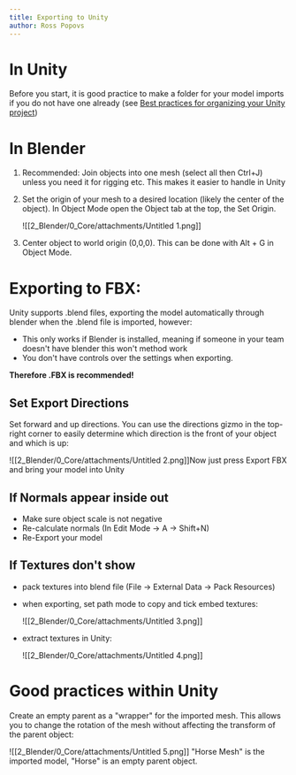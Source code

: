 ```yaml
---
title: Exporting to Unity
author: Ross Popovs
---
```

# In Unity

Before you start, it is good practice to make a folder for your model imports if you do not have one already (see [Best practices for organizing your Unity project](https://unity.com/how-to/organizing-your-project))

# In Blender
1. Recommended: Join objects into one mesh (select all then Ctrl+J) unless you need it for rigging etc. This makes it easier to handle in Unity
2. Set the origin of your mesh to a desired location (likely the center of the object). In Object Mode open the Object tab at the top, the Set Origin.
   
   ![[2_Blender/0_Core/attachments/Untitled 1.png]]
3. Center object to world origin (0,0,0). This can be done with Alt + G in Object Mode.

# Exporting to FBX:

Unity supports .blend files, exporting the model automatically through blender when the .blend file is imported, however:

- This only works if Blender is installed, meaning if someone in your team doesn't have blender this won't method work
- You don't have controls over the settings when exporting.

**Therefore .FBX is recommended!**

## Set Export Directions
Set forward and up directions. You can use the directions gizmo in the top-right corner to easily determine which direction is the front of your object and which is up:

![[2_Blender/0_Core/attachments/Untitled 2.png]]Now just press Export FBX and bring your model into Unity

## If Normals appear inside out

- Make sure object scale is not negative
- Re-calculate normals (In Edit Mode -> A -> Shift+N)
- Re-Export your model
## If Textures don't show
- pack textures into blend file (File -> External Data -> Pack Resources)
- when exporting, set path mode to copy and tick embed textures:

  ![[2_Blender/0_Core/attachments/Untitled 3.png]]
- extract textures in Unity:

  ![[2_Blender/0_Core/attachments/Untitled 4.png]]
# Good practices within Unity
Create an empty parent as a "wrapper" for the imported mesh. This allows you to change the rotation of the mesh without affecting the transform of the parent object:

![[2_Blender/0_Core/attachments/Untitled 5.png]]
"Horse Mesh" is the imported model, "Horse" is an empty parent object.